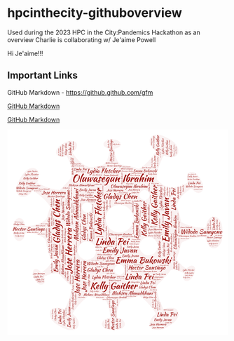 # hpcinthecity-githuboverview
  
  Used during the 2023 HPC in the City:Pandemics Hackathon as an overview
  Charlie is collaborating w/ Je'aime Powell

  Hi Je'aime!!!

## Important Links
GitHub Markdown - https://github.github.com/gfm

[GitHub Markdown](https://github.github.com/gfm)

<a href="https://github.github.com/gfm">GitHub Markdown</a>

![MentorNames](MentorNames_WordCloud.png "Image with all Mentor Names")
